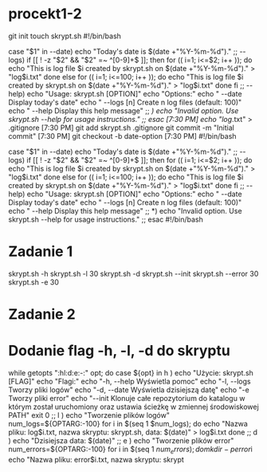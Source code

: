 # procekt1-2
git init
touch skrypt.sh
#!/bin/bash

case "$1" in
  --date)
    echo "Today's date is $(date +"%Y-%m-%d")."
    ;;
  --logs)
    if [[ ! -z "$2" && "$2" =~ ^[0-9]+$ ]]; then
      for (( i=1; i<=$2; i++ )); do
        echo "This is log file $i created by skrypt.sh on $(date +"%Y-%m-%d")." > "log$i.txt"
      done
    else
      for (( i=1; i<=100; i++ )); do
        echo "This is log file $i created by skrypt.sh on $(date +"%Y-%m-%d")." > "log$i.txt"
      done
    fi
    ;;
  --help)
    echo "Usage: skrypt.sh [OPTION]"
    echo "Options:"
    echo "  --date          Display today's date"
    echo "  --logs [n]      Create n log files (default: 100)"
    echo "  --help          Display this help message"
    ;;
  *)
    echo "Invalid option. Use skrypt.sh --help for usage instructions."
    ;;
esac
[7:30 PM]
echo "log*.txt" > .gitignore
[7:30 PM]
git add skrypt.sh .gitignore
git commit -m "Initial commit"
[7:30 PM]
git checkout -b date-option
[7:30 PM]
#!/bin/bash

case "$1" in
  --date)
    echo "Today's date is $(date +"%Y-%m-%d")."
    ;;
  --logs)
    if [[ ! -z "$2" && "$2" =~ ^[0-9]+$ ]]; then
      for (( i=1; i<=$2; i++ )); do
        echo "This is log file $i created by skrypt.sh on $(date +"%Y-%m-%d")." > "log$i.txt"
      done
    else
      for (( i=1; i<=100; i++ )); do
        echo "This is log file $i created by skrypt.sh on $(date +"%Y-%m-%d")." > "log$i.txt"
      done
    fi
    ;;
  --help)
    echo "Usage: skrypt.sh [OPTION]"
    echo "Options:"
    echo "  --date          Display today's date"
    echo "  --logs [n]      Create n log files (default: 100)"
    echo "  --help          Display this help message"
    ;;
  *)
    echo "Invalid option. Use skrypt.sh --help for usage instructions."
    ;;
esac
#!/bin/bash

# Zadanie 1
 skrypt.sh -h
 skrypt.sh -l 30
 skrypt.sh -d
 skrypt.sh --init
 skrypt.sh --error 30
 skrypt.sh -e 30

# Zadanie 2
# Dodanie flag -h, -l, -d do skryptu
while getopts ":hl:d:e:-:" opt; do
  case ${opt} in
    h )
      echo "Użycie: skrypt.sh [FLAG]"
      echo "Flagi:"
      echo "-h, --help      Wyświetla pomoc"
      echo "-l, --logs      Tworzy pliki logów"
      echo "-d, --date      Wyświetla dzisiejszą datę"
      echo "-e              Tworzy pliki error"
      echo "--init          Klonuje całe repozytorium do katalogu w którym został uruchomiony oraz ustawia ścieżkę w zmiennej środowiskowej PATH"
      exit 0
      ;;
    l )
      echo "Tworzenie plików logów"
      num_logs=${OPTARG:-100}
      for i in $(seq 1 $num_logs); do
        echo "Nazwa pliku: log$i.txt, nazwa skryptu: skrypt.sh, data: $(date)" > log$i.txt
      done
      ;;
    d )
      echo "Dzisiejsza data: $(date)"
      ;;
    e )
      echo "Tworzenie plików error"
      num_errors=${OPTARG:-100}
      for i in $(seq 1 $num_errors); do
        mkdir -p error$i
        echo "Nazwa pliku: error$i.txt, nazwa skryptu: skrypt
